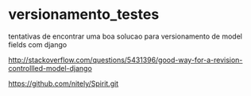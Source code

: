 # versionamento_testes
tentativas de encontrar uma boa solucao para versionamento de model fields com django


http://stackoverflow.com/questions/5431396/good-way-for-a-revision-controllled-model-django

https://github.com/nitely/Spirit.git
